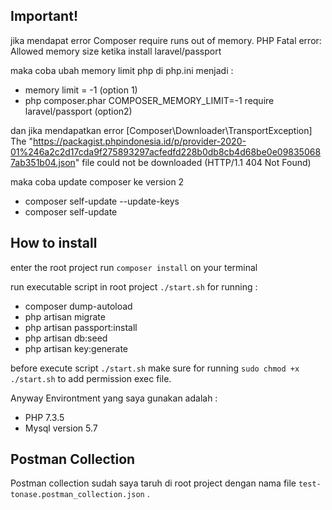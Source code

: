 ## Important!
jika mendapat error
Composer require runs out of memory. PHP Fatal error: Allowed memory size
ketika install laravel/passport

maka coba ubah memory limit php di php.ini menjadi : 
- memory limit = -1 (option 1)
- php composer.phar COMPOSER_MEMORY_LIMIT=-1 require laravel/passport (option2)


dan jika mendapatkan error 
[Composer\Downloader\TransportException]
  The "https://packagist.phpindonesia.id/p/provider-2020-01%246a2c2d17cda9f275893297acfedfd228b0db8cb4d68be0e098350687ab351b04.json" file could not be downloaded (HTTP/1.1 404 Not Found)

maka coba update composer ke version 2
- composer self-update --update-keys
- composer self-update


## How to install
enter the root project
run `` composer install `` on your terminal

run executable script in root project
`` ./start.sh ``
for running :
- composer dump-autoload
- php artisan migrate
- php artisan passport:install
- php artisan db:seed
- php artisan key:generate

before execute script `` ./start.sh `` make sure for running `` sudo chmod +x ./start.sh `` to add permission exec file.

Anyway Environtment yang saya gunakan adalah :
- PHP 7.3.5
- Mysql version 5.7

## Postman Collection
Postman collection sudah saya taruh di root project dengan nama file `` test-tonase.postman_collection.json `` .
